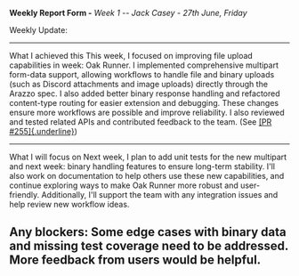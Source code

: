 **Weekly Report Form -** *Week 1 -- Jack Casey - 27th June, Friday*

Weekly Update:

  ----------------------------------------------------------------------------------
  What I achieved this This week, I focused on improving file upload capabilities in
  week:                Oak Runner. I implemented comprehensive multipart form-data
                       support, allowing workflows to handle file and binary uploads
                       (such as Discord attachments and image uploads) directly
                       through the Arazzo spec. I also added better binary response
                       handling and refactored content-type routing for easier
                       extension and debugging. These changes ensure more workflows
                       are possible and improve reliability. I also reviewed and
                       tested related APIs and contributed feedback to the team.
                       (See [[PR
                       #255]{.underline}](https://github.com/jentic/oak/pull/255))
  -------------------- -------------------------------------------------------------
  What I will focus on Next week, I plan to add unit tests for the new multipart and
  next week:           binary handling features to ensure long-term stability. I'll
                       also work on documentation to help others use these new
                       capabilities, and continue exploring ways to make Oak Runner
                       more robust and user-friendly. Additionally, I'll support the
                       team with any integration issues and help review new workflow
                       ideas.

  Any blockers:        Some edge cases with binary data and missing test coverage
                       need to be addressed. More feedback from users would be
                       helpful.
  ----------------------------------------------------------------------------------
